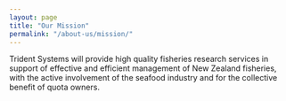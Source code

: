 ```yaml
---
layout: page
title: "Our Mission"
permalink: "/about-us/mission/"
---
```

Trident Systems will provide high quality fisheries research services in support of effective and efficient management of New Zealand fisheries, with the active involvement of the seafood industry and for the collective benefit of quota owners.
